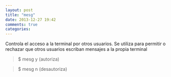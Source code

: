 ```yaml
---
layout: post
title: "mesg"
date: 2013-12-27 19:42
comments: true
categories: 
---
```

Controla el acceso a la terminal por otros usuarios. Se utiliza para permitir o rechazar que otros usuarios escriban mensajes a la propia terminal

>$ mesg y   (autoriza)

>$ mesg n   (desautoriza)

